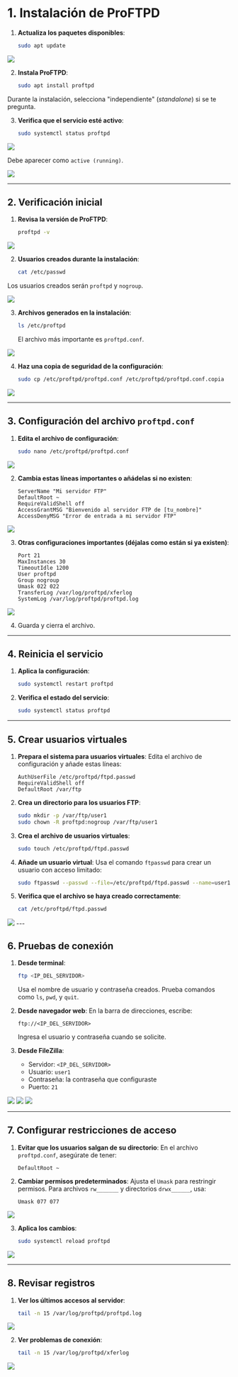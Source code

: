 # 1. Instalación de ProFTPD

1. **Actualiza los paquetes disponibles**:
    ```bash
    sudo apt update
    ```
<img src="img/1.png">

2. **Instala ProFTPD**:
    ```bash
    sudo apt install proftpd
    ```
Durante la instalación, selecciona "independiente" (*standalone*) si se te pregunta.

3. **Verifica que el servicio esté activo**:
    ```bash
    sudo systemctl status proftpd
    ```
<img src="img/3.png">

Debe aparecer como `active (running)`.

<img src="img/4.png">


---

## 2. Verificación inicial

1. **Revisa la versión de ProFTPD**:
    ```bash
    proftpd -v
    ```
<img src="img/5.png">


2. **Usuarios creados durante la instalación**:
    ```bash
    cat /etc/passwd
    ```
Los usuarios creados serán `proftpd` y `nogroup`.

<img src="img/6.png">


3. **Archivos generados en la instalación**:
    ```bash
    ls /etc/proftpd
    ```
    El archivo más importante es `proftpd.conf`.
<img src="img/7.png">

4. **Haz una copia de seguridad de la configuración**:
    ```bash
    sudo cp /etc/proftpd/proftpd.conf /etc/proftpd/proftpd.conf.copia
    ```
<img src="img/8.png">

---

## 3. Configuración del archivo `proftpd.conf`

1. **Edita el archivo de configuración**:
    ```bash
    sudo nano /etc/proftpd/proftpd.conf
    ```
<img src="img/9.png">

2. **Cambia estas líneas importantes o añádelas si no existen**:
    ```text
    ServerName "Mi servidor FTP"
    DefaultRoot ~
    RequireValidShell off
    AccessGrantMSG "Bienvenido al servidor FTP de [tu_nombre]"
    AccessDenyMSG "Error de entrada a mi servidor FTP"
    ```
<img src="img/10.png">

3. **Otras configuraciones importantes (déjalas como están si ya existen)**:
    ```text
    Port 21
    MaxInstances 30
    TimeoutIdle 1200
    User proftpd
    Group nogroup
    Umask 022 022
    TransferLog /var/log/proftpd/xferlog
    SystemLog /var/log/proftpd/proftpd.log
    ```

<img src="img/11.png">

4. Guarda y cierra el archivo.

---

## 4. Reinicia el servicio

1. **Aplica la configuración**:
    ```bash
    sudo systemctl restart proftpd
    ```

2. **Verifica el estado del servicio**:
    ```bash
    sudo systemctl status proftpd
    ```


---

## 5. Crear usuarios virtuales

1. **Prepara el sistema para usuarios virtuales**:
    Edita el archivo de configuración y añade estas líneas:
    ```text
    AuthUserFile /etc/proftpd/ftpd.passwd
    RequireValidShell off
    DefaultRoot /var/ftp
    ```

2. **Crea un directorio para los usuarios FTP**:
    ```bash
    sudo mkdir -p /var/ftp/user1
    sudo chown -R proftpd:nogroup /var/ftp/user1
    ```

3. **Crea el archivo de usuarios virtuales**:
    ```bash
    sudo touch /etc/proftpd/ftpd.passwd
    ```

4. **Añade un usuario virtual**:
    Usa el comando `ftpasswd` para crear un usuario con acceso limitado:
    ```bash
    sudo ftpasswd --passwd --file=/etc/proftpd/ftpd.passwd --name=user1 --uid=1001 --gid=1001 --home=/var/ftp/user1 --shell=/bin/false
    ```

5. **Verifica que el archivo se haya creado correctamente**:
    ```bash
    cat /etc/proftpd/ftpd.passwd
    ```

<img src="img/12.png">
---

## 6. Pruebas de conexión

1. **Desde terminal**:
    ```bash
    ftp <IP_DEL_SERVIDOR>
    ```
    Usa el nombre de usuario y contraseña creados. Prueba comandos como `ls`, `pwd`, y `quit`.

2. **Desde navegador web**:
    En la barra de direcciones, escribe:
    ```
    ftp://<IP_DEL_SERVIDOR>
    ```
    Ingresa el usuario y contraseña cuando se solicite.

3. **Desde FileZilla**:
    - Servidor: `<IP_DEL_SERVIDOR>`
    - Usuario: `user1`
    - Contraseña: la contraseña que configuraste
    - Puerto: `21`

<img src="img/13.png">

<img src="img/14.png">

<img src="img/15.png">

---

## 7. Configurar restricciones de acceso

1. **Evitar que los usuarios salgan de su directorio**:
    En el archivo `proftpd.conf`, asegúrate de tener:
    ```text
    DefaultRoot ~
    ```

2. **Cambiar permisos predeterminados**:
    Ajusta el `Umask` para restringir permisos. Para archivos `rw_______` y directorios `drwx______`, usa:
    ```text
    Umask 077 077
    ```
<img src="img/16.png">

3. **Aplica los cambios**:
    ```bash
    sudo systemctl reload proftpd
    ```

<img src="img/17.png">

---

## 8. Revisar registros

1. **Ver los últimos accesos al servidor**:
    ```bash
    tail -n 15 /var/log/proftpd/proftpd.log
    ```
<img src="img/18.png">

2. **Ver problemas de conexión**:
    ```bash
    tail -n 15 /var/log/proftpd/xferlog
    ```
<img src="img/19.png">
